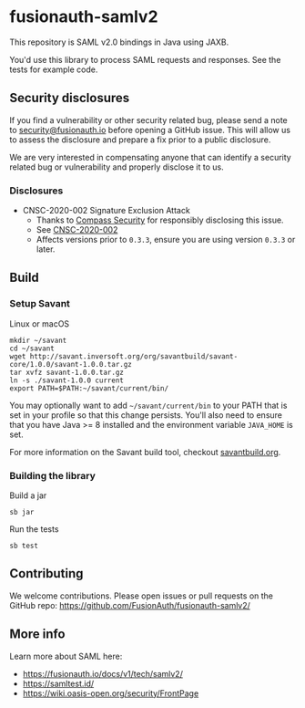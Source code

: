 # fusionauth-samlv2

This repository is SAML v2.0 bindings in Java using JAXB.

You'd use this library to process SAML requests and responses. See the tests for example code.

## Security disclosures
If you find a vulnerability or other security related bug, please send a note to security@fusionauth.io before opening a GitHub issue. This will allow us to assess the disclosure and prepare a fix prior to a public disclosure. 

We are very interested in compensating anyone that can identify a security related bug or vulnerability and properly disclose it to us.

### Disclosures

- CNSC-2020-002 Signature Exclusion Attack
  - Thanks to [Compass Security](https://compass-security.com/) for responsibly disclosing this issue.
  - See [CNSC-2020-002](https://compass-security.com/fileadmin/Research/Advisories/2020-06_CSNC-2020-002_FusionAuth_Signature_Exclusion_Attack.txt)
  - Affects versions prior to `0.3.3`, ensure you are using version `0.3.3` or later. 

## Build 

### Setup Savant

Linux or macOS

```
mkdir ~/savant
cd ~/savant
wget http://savant.inversoft.org/org/savantbuild/savant-core/1.0.0/savant-1.0.0.tar.gz
tar xvfz savant-1.0.0.tar.gz
ln -s ./savant-1.0.0 current
export PATH=$PATH:~/savant/current/bin/
```

You may optionally want to add `~/savant/current/bin` to your PATH that is set in your profile so that this change persists. You'll also need to ensure that you have Java >= 8 installed and the environment variable  `JAVA_HOME` is set.

For more information on the Savant build tool, checkout [savantbuild.org](http://savantbuild.org/).

### Building the library

Build a jar

```
sb jar
```

Run the tests

```
sb test
```

## Contributing

We welcome contributions. Please open issues or pull requests on the GitHub repo: https://github.com/FusionAuth/fusionauth-samlv2/ 

## More info

Learn more about SAML here: 

* https://fusionauth.io/docs/v1/tech/samlv2/
* https://samltest.id/
* https://wiki.oasis-open.org/security/FrontPage
